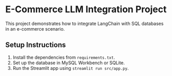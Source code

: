 # E-Commerce LLM Integration Project

This project demonstrates how to integrate LangChain with SQL databases in an e-commerce scenario.

## Setup Instructions

1. Install the dependencies from `requirements.txt`.
2. Set up the database in MySQL Workbench or SQLite.
3. Run the Streamlit app using `streamlit run src/app.py`.
